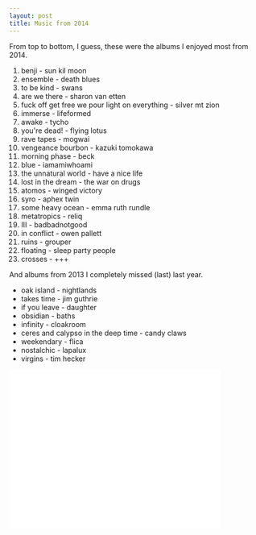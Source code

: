 ```yaml
---
layout: post
title: Music from 2014
---
```


From top to bottom, I guess, these were the albums I enjoyed most from 2014.

1. benji - sun kil moon
1. ensemble - death blues
1. to be kind - swans
1. are we there - sharon van etten
1. fuck off get free we pour light on everything - silver mt zion
1. immerse - lifeformed
1. awake - tycho
1. you're dead! - flying lotus
1. rave tapes - mogwai
1. vengeance bourbon - kazuki tomokawa
1. morning phase - beck
1. blue - iamamiwhoami
1. the unnatural world - have a nice life
1. lost in the dream - the war on drugs
1. atomos - winged victory
1. syro - aphex twin
1. some heavy ocean - emma ruth rundle
1. metatropics - reliq
1. III - badbadnotgood
1. in conflict - owen pallett
1. ruins - grouper
1. floating - sleep party people
1. crosses - +++

And albums from 2013 I completely missed (last) last year.

- oak island - nightlands
- takes time - jim guthrie
- if you leave - daughter
- obsidian - baths
- infinity - cloakroom
- ceres and calypso in the deep time - candy claws
- weekendary - flica
- nostalchic - lapalux
- virgins - tim hecker

<div class="img-container">
<iframe width="420" height="315" src="//www.youtube.com/embed/WiwsQSXivmI" frameborder="0" allowfullscreen></iframe>
</div>